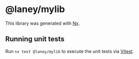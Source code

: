 # @laney/mylib

This library was generated with [Nx](https://nx.dev).

## Running unit tests

Run `nx test @laney/mylib` to execute the unit tests via [Vitest](https://vitest.dev/).
